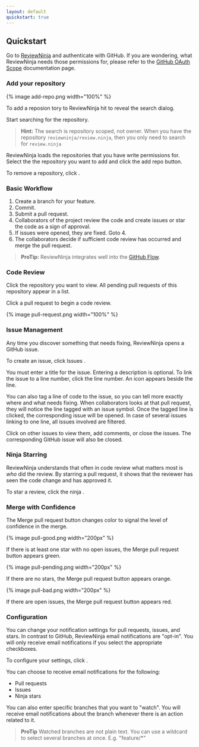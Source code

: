 ```yaml
---
layout: default
quickstart: true
---
```


## Quickstart

Go to <a href="http://review.ninja/auth/github" target="_blank">ReviewNinja</a>
and authenticate with GitHub. If you are wondering, what ReviewNinja needs
those permissions for, please refer to the [GitHub OAuth Scope](/scopes)
documentation page.

### Add your repository

{% image add-repo.png width="100%" %}

To add a reposion tory to ReviewNinja hit <i class="fa fa-plus-circle"></i> to
reveal the search dialog.

Start searching for the repository.

> **Hint:** The search is repository scoped, not owner. When you have the
> repository `reviewninja/review.ninja`, then you only need to search for
> `review.ninja`

ReviewNinja loads the repositories that you have write permissions for. Select
the the repository you want to add and click the add repo button.

To remove a repository, click <i class="fa fa-times"></i>.

### Basic Workflow

  1. Create a branch for your feature.
  2. Commit.
  3. Submit a pull request.
  4. Collaborators of the project review the code and create issues or star the
     code as a sign of approval.
  5. If issues were opened, they are fixed. Goto 4.
  6. The collaborators decide if sufficient code review has occurred and merge
     the pull request.

> **ProTip:** ReviewNinja integrates well into the [GitHub
> Flow](https://guides.github.com/introduction/flow/index.html).

### Code Review

Click the repository you want to view. All pending pull requests of this
repository appear in a list.  

Click a pull request to begin a code review.

{% image pull-request.png width="100%" %}

### Issue Management

Any time you discover something that needs fixing, ReviewNinja opens a GitHub
issue. 

To create an issue, click Issues <i class="fa fa-plus"></i>.

You must enter a title for the issue. Entering a description is optional. To
link the issue to a line number, click the line number. An icon <span
class="octicon octicon-issue-opened text-warning"></span> appears beside the
line.

You can also tag a line of code to the issue, so you can tell more exactly
where and what needs fixing. When collaborators looks at that pull request,
they will notice the line tagged with an issue symbol. Once the tagged line
is clicked, the corresponding issue will be opened. In case of several issues
linking to one line, all issues involved are filtered.

Click on other issues to view them, add comments, or close the issues. The
corresponding GitHub issue will also be closed.  

### Ninja Starring

ReviewNinja understands that often in code review what matters most is *who*
did the review. By starring a pull request, it shows that the reviewer has seen
the code change and has approved it.

To star a review, click the ninja <i class="fa fa-star ng-scope"></i>.

### Merge with Confidence

The Merge pull request button changes color to signal the level of confidence
in the merge.

{% image pull-good.png width="200px" %}

If there is at least one star with no open issues, the Merge pull request
button appears green.  

{% image pull-pending.png width="200px"  %}

If there are no stars, the Merge pull request button appears orange.  

{% image pull-bad.png width="200px"  %}

If there are open issues, the Merge pull request button appears red.


### Configuration

You can change your notification settings for pull requests, issues, and stars.
In contrast to GitHub, ReviewNinja email notifications are "opt-in".  You will
only receive email notifications if you select the appropriate checkboxes. 

To configure your settings, click <i class="fa fa-cog"></i>.

You can choose to receive email notifications for the following:

  * Pull requests
  * Issues
  * Ninja stars

You can also enter specific branches that you want to "watch".  You will
receive email notifications about the branch whenever there is an action
related to it.

> **ProTip** Watched branches are not plain text. You can use a wildcard
> to select several branches at once. E.g. "feature/\*"
